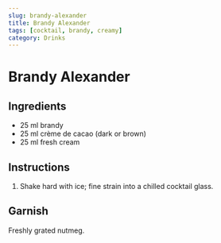 ```yaml
---
slug: brandy-alexander
title: Brandy Alexander
tags: [cocktail, brandy, creamy]
category: Drinks
---
```


# Brandy Alexander

## Ingredients

- 25 ml brandy
- 25 ml crème de cacao (dark or brown)
- 25 ml fresh cream

## Instructions

1. Shake hard with ice; fine strain into a chilled cocktail glass.

## Garnish

Freshly grated nutmeg.
